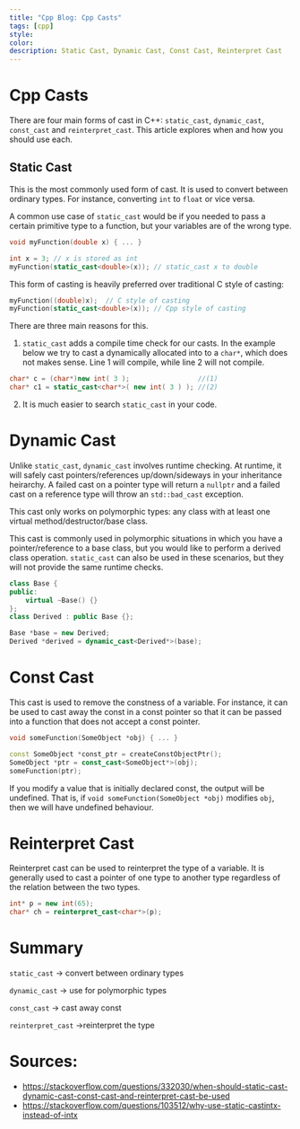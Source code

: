 ```yaml
---
title: "Cpp Blog: Cpp Casts"
tags: [cpp]
style:
color:
description: Static Cast, Dynamic Cast, Const Cast, Reinterpret Cast
---
```


# Cpp Casts

There are four main forms of cast in C++: `static_cast`, `dynamic_cast`, `const_cast` and `reinterpret_cast`. This article explores when and how you should use each.

## Static Cast

This is the most commonly used form of cast. It is used to convert between ordinary types. For instance, converting `int` to `float` or vice versa.

A common use case of `static_cast` would be if you needed to pass a certain primitive type to a function, but your variables are of the wrong type.

```cpp
void myFunction(double x) { ... }

int x = 3; // x is stored as int
myFunction(static_cast<double>(x)); // static_cast x to double
```

This form of casting is heavily preferred over traditional C style of casting:

```cpp
myFunction((double)x);  // C style of casting
myFunction(static_cast<double>(x)); // Cpp style of casting
```

There are three main reasons for this.

1. `static_cast` adds a compile time check for our casts. In the example below we try to cast a dynamically allocated into to a `char*`, which does not makes sense. Line 1 will compile, while line 2 will not compile.

```cpp
char* c = (char*)new int( 3 );                 //(1)
char* c1 = static_cast<char*>( new int( 3 ) ); //(2)
```

2. It is much easier to search `static_cast` in your code.

# Dynamic Cast

Unlike `static_cast`, `dynamic_cast` involves runtime checking. At runtime, it will safely cast pointers/references up/down/sideways in your inheritance heirarchy. A failed cast on a pointer type will return a `nullptr` and a failed cast on a reference type will throw an `std::bad_cast` exception.

This cast only works on polymorphic types: any class with at least one virtual method/destructor/base class.

This cast is commonly used in polymorphic situations in which you have a pointer/reference to a base class, but you would like to perform a derived class operation. `static_cast` can also be used in these scenarios, but they will not provide the same runtime checks.

```cpp
class Base {
public:
    virtual ~Base() {}
};
class Derived : public Base {};

Base *base = new Derived;
Derived *derived = dynamic_cast<Derived*>(base);
```

# Const Cast

This cast is used to remove the constness of a variable. For instance, it can be used to cast away the const in a const pointer so that it can be passed into a function that does not accept a const pointer.

```cpp
void someFunction(SomeObject *obj) { ... }

const SomeObject *const_ptr = createConstObjectPtr();
SomeObject *ptr = const_cast<SomeObject*>(obj);
someFunction(ptr);
```

If you modify a value that is initially declared const, the output will be undefined. That is, if `void someFunction(SomeObject *obj)` modifies `obj`, then we will have undefined behaviour.

# Reinterpret Cast

Reinterpret cast can be used to reinterpret the type of a variable. It is generally used to cast a pointer of one type to another type regardless of the relation between the two types.

```cpp
int* p = new int(65);
char* ch = reinterpret_cast<char*>(p);
```

# Summary

`static_cast` -> convert between ordinary types

`dynamic_cast` -> use for polymorphic types

`const_cast` -> cast away const

`reinterpret_cast` ->reinterpret the type

# Sources:

- https://stackoverflow.com/questions/332030/when-should-static-cast-dynamic-cast-const-cast-and-reinterpret-cast-be-used
- https://stackoverflow.com/questions/103512/why-use-static-castintx-instead-of-intx
